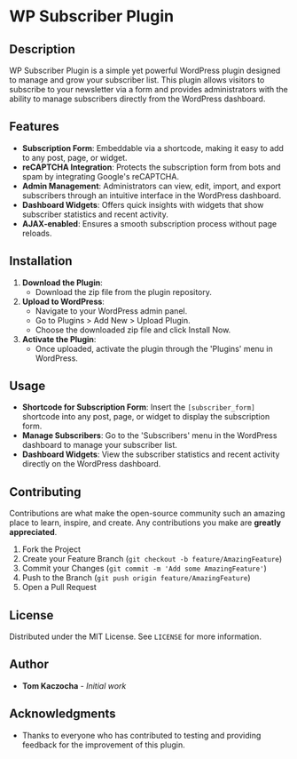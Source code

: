# WP Subscriber Plugin

## Description
WP Subscriber Plugin is a simple yet powerful WordPress plugin designed to manage and grow your subscriber list. This plugin allows visitors to subscribe to your newsletter via a form and provides administrators with the ability to manage subscribers directly from the WordPress dashboard.

## Features
- **Subscription Form**: Embeddable via a shortcode, making it easy to add to any post, page, or widget.
- **reCAPTCHA Integration**: Protects the subscription form from bots and spam by integrating Google's reCAPTCHA.
- **Admin Management**: Administrators can view, edit, import, and export subscribers through an intuitive interface in the WordPress dashboard.
- **Dashboard Widgets**: Offers quick insights with widgets that show subscriber statistics and recent activity.
- **AJAX-enabled**: Ensures a smooth subscription process without page reloads.

## Installation
1. **Download the Plugin**:
    - Download the zip file from the plugin repository.
2. **Upload to WordPress**:
    - Navigate to your WordPress admin panel.
    - Go to Plugins > Add New > Upload Plugin.
    - Choose the downloaded zip file and click Install Now.
3. **Activate the Plugin**:
    - Once uploaded, activate the plugin through the 'Plugins' menu in WordPress.

## Usage
- **Shortcode for Subscription Form**: Insert the `[subscriber_form]` shortcode into any post, page, or widget to display the subscription form.
- **Manage Subscribers**: Go to the 'Subscribers' menu in the WordPress dashboard to manage your subscriber list.
- **Dashboard Widgets**: View the subscriber statistics and recent activity directly on the WordPress dashboard.

## Contributing
Contributions are what make the open-source community such an amazing place to learn, inspire, and create. Any contributions you make are **greatly appreciated**.

1. Fork the Project
2. Create your Feature Branch (`git checkout -b feature/AmazingFeature`)
3. Commit your Changes (`git commit -m 'Add some AmazingFeature'`)
4. Push to the Branch (`git push origin feature/AmazingFeature`)
5. Open a Pull Request

## License
Distributed under the MIT License. See `LICENSE` for more information.

## Author
- **Tom Kaczocha** - *Initial work*

## Acknowledgments
- Thanks to everyone who has contributed to testing and providing feedback for the improvement of this plugin.